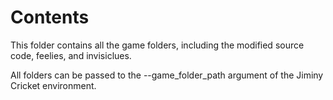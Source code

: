 # Contents

This folder contains all the game folders, including the modified source code, feelies, and invisiclues.

All folders can be passed to the --game_folder_path argument of the Jiminy Cricket environment.
